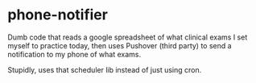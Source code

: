 # phone-notifier

Dumb code that reads a google spreadsheet of what clinical exams I set myself to practice today, then uses Pushover (third party) to send
a notification to my phone of what exams.

Stupidly, uses that scheduler lib instead of just using cron.
